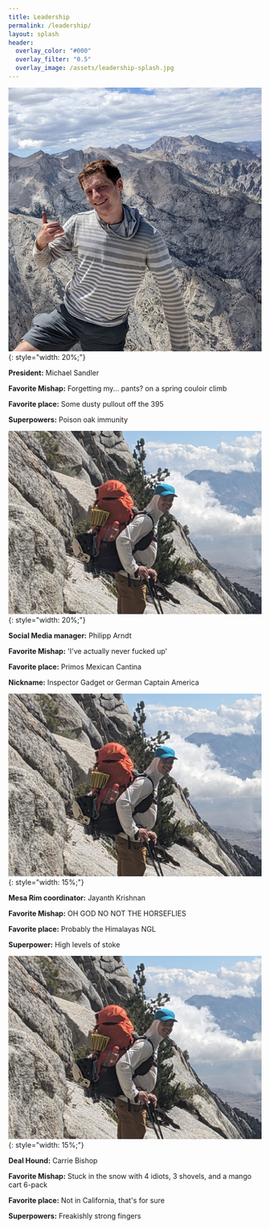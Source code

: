 ```yaml
---
title: Leadership
permalink: /leadership/
layout: splash
header:
  overlay_color: "#000"
  overlay_filter: "0.5"
  overlay_image: /assets/leadership-splash.jpg
---
```



![mike](/assets/officers/mike.jpg){: style="width: 20%;"}

**President:** Michael Sandler

**Favorite Mishap:** Forgetting my... pants? on a spring couloir climb

**Favorite place:** Some dusty pullout off the 395

**Superpowers:** Poison oak immunity
 

![phil](/assets/officers/phil.jpg){: style="width: 20%;"}

**Social Media manager:** Philipp Arndt

**Favorite Mishap:** 'I've actually never fucked up'

**Favorite place:** Primos Mexican Cantina

**Nickname:** Inspector Gadget or German Captain America

![phil](/assets/officers/phil.jpg){: style="width: 15%;"}


**Mesa Rim coordinator:** Jayanth Krishnan

**Favorite Mishap:** OH GOD NO NOT THE HORSEFLIES

**Favorite place:** Probably the Himalayas NGL

**Superpower:** High levels of stoke



![phil](/assets/officers/phil.jpg){: style="width: 15%;"}

**Deal Hound:** Carrie Bishop

**Favorite Mishap:** Stuck in the snow with 4 idiots, 3 shovels, and a mango cart 6-pack

**Favorite place:** Not in California, that's for sure

**Superpowers:**  Freakishly strong fingers
